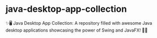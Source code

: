 # java-desktop-app-collection
✨🖥️ Java Desktop App Collection: A repository filled with awesome Java desktop applications showcasing the power of Swing and JavaFX! 🚀🌟

